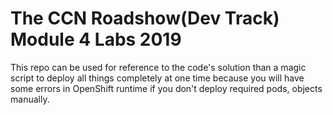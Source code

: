 The CCN Roadshow(Dev Track) Module 4 Labs 2019
===

This repo can be used for reference to the code's solution than a magic script to deploy all things completely at one time because you will have some errors in OpenShift runtime if you don't deploy required pods, objects manually.